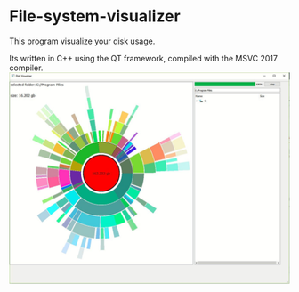 # File-system-visualizer
This program visualize your disk usage.

Its written in C++ using the QT framework, compiled with the MSVC 2017 compiler.
![alt text](https://github.com/r-schouten/File-system-visualizer/blob/master/capture.jpg)
